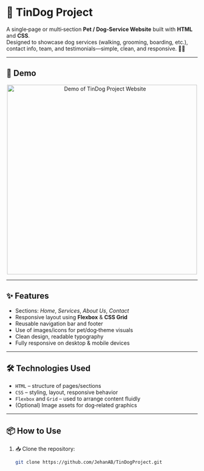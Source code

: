 # 🐶 TinDog Project

A single‑page or multi‑section **Pet / Dog‑Service Website** built with **HTML** and **CSS**.  
Designed to showcase dog services (walking, grooming, boarding, etc.), contact info, team, and testimonials—simple, clean, and responsive. 🐾✨

---

## 🎥 Demo

<p align="center">
  <img src="demo.gif" alt="Demo of TinDog Project Website" width="500"/>
</p>

---

## ✨ Features

- Sections: *Home*, *Services*, *About Us*, *Contact*  
- Responsive layout using **Flexbox** & **CSS Grid**  
- Reusable navigation bar and footer  
- Use of images/icons for pet/dog‑theme visuals  
- Clean design, readable typography  
- Fully responsive on desktop & mobile devices  

---

## 🛠 Technologies Used

- `HTML` – structure of pages/sections  
- `CSS` – styling, layout, responsive behavior  
- `Flexbox` and `Grid` – used to arrange content fluidly  
- (Optional) Image assets for dog‑related graphics  

---

## 📦 How to Use

1. 📥 Clone the repository:
   ```bash
   git clone https://github.com/JehanAB/TinDogProject.git
